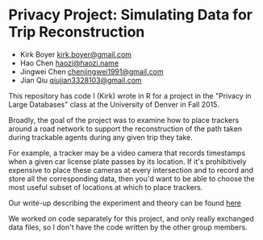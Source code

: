 Privacy Project: Simulating Data for Trip Reconstruction
========================================================

* Kirk Boyer  kirk.boyer@gmail.com
* Hao Chen haozi@haozi.name
* Jingwei Chen chenjingwei1991@gmail.com
* Jian Qiu qiujian3328103@gmail.com

This repository has code I (Kirk) wrote in R for a project in the 
"Privacy in Large Databases" class at the University of Denver in Fall 2015. 

Broadly, the goal of the project was to examine how to place trackers around a
road network to support the reconstruction of the path taken during trackable
agents during any given trip they take.

For example, a tracker may be a video camera that records timestamps when a given
car license plate passes by its location. If it's prohibitively expensive to place
these cameras at every intersection and to record and store all the corresponding
data, then you'd want to be able to choose the most useful subset of locations at
which to place trackers.

Our write-up describing the experiment and theory can be found [here]()

We worked on code separately for this project, and only really exchanged data files,
so I don't have the code written by the other group members.
